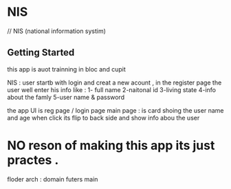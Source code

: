 # NIS
// NIS (national information systim)
## Getting Started

this app is auot trainning in bloc and cupit 

NIS : user startb with login and creat a new acount , in the register page
 the user well enter his info like :
1- full name
2-naitonal id
3-living state
4-info about the famly 
5-user name & password  

the app UI is 
reg page / login page 
main page : is card shoing the user name and age when click its flip to back side and show info abou the user 


# NO reson of making this app its just practes .  

floder arch : 
domain 
futers
main 